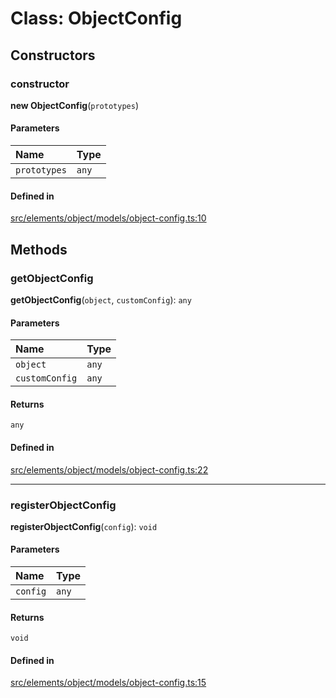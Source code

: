 # Class: ObjectConfig

## Constructors

### constructor

**new ObjectConfig**(`prototypes`)

#### Parameters

| Name | Type |
| :------ | :------ |
| `prototypes` | `any` |

#### Defined in

[src/elements/object/models/object-config.ts:10](https://github.com/io-gui/io/blob/main/src/elements/object/models/object-config.ts#L10)

## Methods

### getObjectConfig

**getObjectConfig**(`object`, `customConfig`): `any`

#### Parameters

| Name | Type |
| :------ | :------ |
| `object` | `any` |
| `customConfig` | `any` |

#### Returns

`any`

#### Defined in

[src/elements/object/models/object-config.ts:22](https://github.com/io-gui/io/blob/main/src/elements/object/models/object-config.ts#L22)

___

### registerObjectConfig

**registerObjectConfig**(`config`): `void`

#### Parameters

| Name | Type |
| :------ | :------ |
| `config` | `any` |

#### Returns

`void`

#### Defined in

[src/elements/object/models/object-config.ts:15](https://github.com/io-gui/io/blob/main/src/elements/object/models/object-config.ts#L15)
